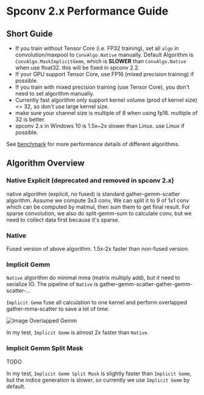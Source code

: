<!--
 Copyright 2021 Yan Yan
 
 Licensed under the Apache License, Version 2.0 (the "License");
 you may not use this file except in compliance with the License.
 You may obtain a copy of the License at
 
     http://www.apache.org/licenses/LICENSE-2.0
 
 Unless required by applicable law or agreed to in writing, software
 distributed under the License is distributed on an "AS IS" BASIS,
 WITHOUT WARRANTIES OR CONDITIONS OF ANY KIND, either express or implied.
 See the License for the specific language governing permissions and
 limitations under the License.
-->

# Spconv 2.x Performance Guide

## Short Guide

* If you train without Tensor Core (i.e. FP32 training), set all ```algo``` in convolution/maxpool to ```ConvAlgo.Native``` manually. Default Algorithm is ```ConvAlgo.MaskImplicitGemm```, which is **SLOWER** than ```ConvAlgo.Native``` when use float32. this will be fixed in spconv 2.2.
* If your GPU support Tensor Core, use FP16 (mixed precision training) if possible. 
* If you train with mixed precision training (use Tensor Core), you don't need to set algorithm manually.
* Currently fast algorithm only support kernel volume (prod of kernel size) <= 32, so don't use large kernel size.
* make sure your channel size is multiple of 8 when using fp16. multiple of 32 is better.
* spconv 2.x in Windows 10 is 1.5x~2x slower than Linux. use Linux if possible.

See [benchmark](BENCHMARK.md) for more performance details of different algorithms.

## Algorithm Overview

### Native Explicit (deprecated and removed in spconv 2.x)

native algorithm (explicit, no fused) is standard gather-gemm-scatter algorithm. Assume we compute 3x3 conv, We can split it to 9 of 1x1 conv which can be computed by matmul, then sum them to get final result.
For sparse convolution, we also do split-gemm-sum to calculate conv, but we need to collect data first because it's sparse.

### Native

Fused version of above algorithm. 1.5x-2x faster than non-fused version.

### Implicit Gemm

```Native``` algorithm do minimal mma (matrix multiply add), but it need to serialize IO. The pipeline of ```Native``` is gather-gemm-scatter-gather-gemm-scatter-...

```Implicit Gemm``` fuse all calculation to one kernel and perform overlapped gather-mma-scatter to save a lot of time. 

![Image Overlapped Gemm](https://raw.githubusercontent.com/NVIDIA/cutlass/master/media/images/software-pipeline.png)

In my test, ```Implicit Gemm``` is almost 2x faster than ```Native```.

### Implicit Gemm Split Mask

TODO

In my test, ```Implicit Gemm Split Mask``` is slightly faster than ```Implicit Gemm```, but the indice generation is slower, so currently we use ```Implicit Gemm``` by default.